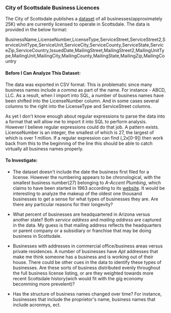 ### City of Scottsdale Business Licences

The City of Scottsdale publishes a [dataset](http://data.scottsdaleaz.gov/dataset/business-licenses) of all businesses(approximately 25K) who are currently licensed to operate in Scottsdale.  The data is provided in the below format:

BusinessName,LicenseNumber,LicenseType,ServiceStreet,ServiceStreet2,ServiceUnitType,ServiceUnit,ServiceCity,ServiceCounty,ServiceState,ServiceZip,ServiceCountry,IssuedDate,MailingStreet,MailingStreet2,MailingUnitType,MailingUnit,MailingCity,MailingCounty,MailingState,MailingZip,MailingCountry


#### Before I Can Analyze This Dataset:
The data was exported in CSV format.  This is problematic since many business names include a *comma* as part of the name.  For instance - ABCD, LLC.  As a result, when I import into SQL, a number of business names have been shifted into the LicenseNumber column.  And in some cases several columns to the right into the LicenseType and ServiceStreet columns.

As yet I don't know enough about regular expressions to parse the data into a format that will allow me to import it into SQL to perform analysis.  However I believe regular expressions could do that job.  A pattern exists.  LicenseNumber is an integer, the smallest of which is 27, the largest of which is over 1 million.  If a regular expression can find (,2x[0-9]) then work back from this to the beginning of the line this should be able to catch virtually all business names properly. 

#### To Investigate:

+ The dataset doesn't include the date the business first filed for a license.  However the numbering appears to be chronological, with the smallest business number(27) belonging to *A-Accent Plumbing*, which claims to have been started in 1963 according to its [website](https://a-accentplumbing.com/contact-us/).  It would be interesting to analyze the makeup of the oldest one thousand businesses to get a sense for what types of businesses they are.  Are there any particular reasons for their longevity?

+ What percent of businesses are headquartered in Arizona versus another state?  Both *service address* and *mailing address* are captured in the data.  My guess is that mailing address reflects the headquarters or parent company or a subsidiary or franchise that may be doing business in Scottsdale.

+ Businesses with addresses in commercial office/business areas versus private residences.  A number of businesses have *Apt* addresses that make me think someone has a business and is working out of their house.  There could be other cues in the data to identify these types of businesses.  Are these sorts of business distributed evenly throughout the full business license listing, or are they weighted towards more recent Scottsdale history(wich would fit with the gig economy becomming more prevelent)?

+ Has the structure of business names changed over time?  For instance, businesses that include the proprietor's name, business names that include acronmys, ect.
